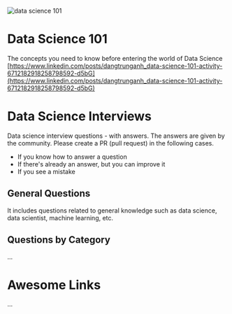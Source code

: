 ![data science 101](https://i.imgur.com/oX4hSbk.jpg)

# Data Science 101

The concepts you need to know before entering the world of Data Science [https://www.linkedin.com/posts/dangtrunganh_data-science-101-activity-6712182918258798592-d5bG](https://www.linkedin.com/posts/dangtrunganh_data-science-101-activity-6712182918258798592-d5bG)

# Data Science Interviews

Data science interview questions - with answers. The answers are given by the community. Please create a PR (pull request) in the following cases.
* If you know how to answer a question
* If there's already an answer, but you can improve it
* If you see a mistake

## General Questions

It includes questions related to general knowledge such as data science, data scientist, machine learning, etc.

## Questions by Category

...

# Awesome Links
...

